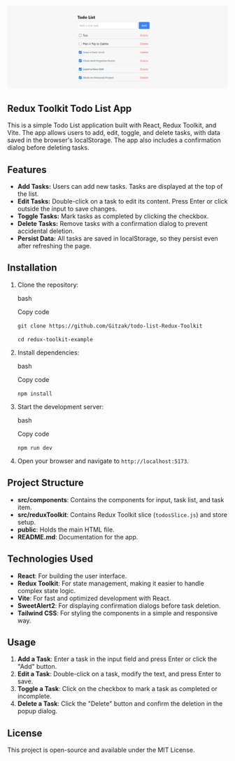 ![App Screenshot](https://github.com/Gitzak/todo-list-Redux-Toolkit/blob/main/Screenshot.png)

## Redux Toolkit Todo List App

This is a simple Todo List application built with React, Redux Toolkit, and Vite. The app allows users to add, edit, toggle, and delete tasks, with data saved in the browser's localStorage. The app also includes a confirmation dialog before deleting tasks.

## Features

*   **Add Tasks:** Users can add new tasks. Tasks are displayed at the top of the list.
*   **Edit Tasks:** Double-click on a task to edit its content. Press Enter or click outside the input to save changes.
*   **Toggle Tasks:** Mark tasks as completed by clicking the checkbox.
*   **Delete Tasks:** Remove tasks with a confirmation dialog to prevent accidental deletion.
*   **Persist Data:** All tasks are saved in localStorage, so they persist even after refreshing the page.

## Installation

1.  Clone the repository:
    
    bash
    
    Copy code
    
    `git clone https://github.com/Gitzak/todo-list-Redux-Toolkit`
    
    `cd redux-toolkit-example`
    
2.  Install dependencies:
    
    bash
    
    Copy code
    
    `npm install`
    
3.  Start the development server:
    
    bash
    
    Copy code
    
    `npm run dev`
    
4.  Open your browser and navigate to `http://localhost:5173`.

## Project Structure

*   **src/components**: Contains the components for input, task list, and task item.
*   **src/reduxToolkit**: Contains Redux Toolkit slice (`todosSlice.js`) and store setup.
*   **public**: Holds the main HTML file.
*   **README.md**: Documentation for the app.

## Technologies Used

*   **React**: For building the user interface.
*   **Redux Toolkit**: For state management, making it easier to handle complex state logic.
*   **Vite**: For fast and optimized development with React.
*   **SweetAlert2**: For displaying confirmation dialogs before task deletion.
*   **Tailwind CSS**: For styling the components in a simple and responsive way.

## Usage

1.  **Add a Task**: Enter a task in the input field and press Enter or click the "Add" button.
2.  **Edit a Task**: Double-click on a task, modify the text, and press Enter to save.
3.  **Toggle a Task**: Click on the checkbox to mark a task as completed or incomplete.
4.  **Delete a Task**: Click the "Delete" button and confirm the deletion in the popup dialog.

## License

This project is open-source and available under the MIT License.